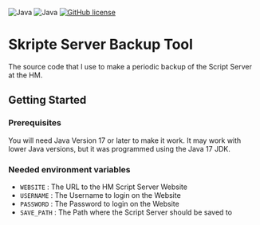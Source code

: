 ![Java](https://badgen.net/badge/language/Java/green)
![Java](https://badgen.net/badge/Java/JDK-17/green)
[![GitHub license](https://badgen.net/github/license/maxwai/skripte-server-backup)](LICENSE)

# Skripte Server Backup Tool

The source code that I use to make a periodic backup of the Script Server at the HM.

## Getting Started

### Prerequisites

You will need Java Version 17 or later to make it work. It may work with lower Java versions, but it
was programmed using the Java 17 JDK.

### Needed environment variables
 - `WEBSITE` : The URL to the HM Script Server Website
 - `USERNAME` : The Username to login on the Website
 - `PASSWORD` : The Password to login on the Website
 - `SAVE_PATH` : The Path where the Script Server should be saved to